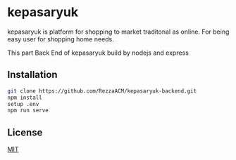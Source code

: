 # kepasaryuk

kepasaryuk is platform for shopping to market traditonal as online. For being easy user for shopping home needs.

This part Back End of kepasaryuk build by nodejs and express

## Installation

```bash
git clone https://github.com/RezzaACM/kepasaryuk-backend.git
npm install
setup .env
npm run serve
```

## License
[MIT](https://choosealicense.com/licenses/mit/)